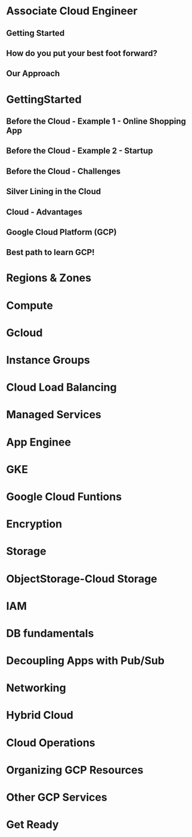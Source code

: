 # Associate Cloud Engineer
## Getting Started
## How do you put your best foot forward?
## Our Approach

# GettingStarted
## Before the Cloud - Example 1 - Online Shopping App
## Before the Cloud - Example 2 - Startup
## Before the Cloud - Challenges
## Silver Lining in the Cloud
## Cloud - Advantages
## Google Cloud Platform (GCP)
## Best path to learn GCP!
# Regions & Zones
# Compute
# Gcloud
# Instance Groups
# Cloud Load Balancing
# Managed Services
# App Enginee
# GKE
# Google Cloud Funtions
# Encryption
# Storage
# ObjectStorage-Cloud Storage
# IAM
# DB fundamentals
# Decoupling Apps with Pub/Sub
# Networking
# Hybrid Cloud
# Cloud Operations
# Organizing GCP Resources
# Other GCP Services
# Get Ready
